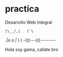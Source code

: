 # practica
Desarrollo Web Integral

    |\__/,|   (`\
  _.|o o  |_   ) )
-(((---(((--------

Hola soy gama, callate bro
